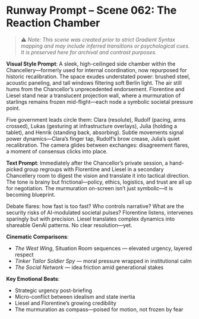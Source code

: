 # Runway Prompt – Scene 062: The Reaction Chamber

> ⚠️ *Note: This scene was created prior to strict Gradient Syntax mapping and may include inferred transitions or psychological cues. It is preserved here for archival and contrast purposes.*

**Visual Style Prompt**:
A sleek, high-ceilinged side chamber within the Chancellery—formerly used for internal coordination, now repurposed for historic recalibration. The space exudes understated power: brushed steel, acoustic paneling, and tall windows filtering soft Berlin light. The air still hums from the Chancellor’s unprecedented endorsement. Florentine and Liesel stand near a translucent projection wall, where a murmuration of starlings remains frozen mid-flight—each node a symbolic societal pressure point.

Five government leads circle them: Clara (resolute), Rudolf (pacing, arms crossed), Lukas (gesturing at infrastructure overlays), Julia (holding a tablet), and Henrik (standing back, absorbing). Subtle movements signal power dynamics—Clara’s finger tap, Rudolf’s brow crease, Julia’s quiet recalibration. The camera glides between exchanges: disagreement flares, a moment of consensus clicks into place.

**Text Prompt**:
Immediately after the Chancellor’s private session, a hand-picked group regroups with Florentine and Liesel in a secondary Chancellery room to digest the vision and translate it into tactical direction. The tone is brainy but frictional—policy, ethics, logistics, and trust are all up for negotiation. The murmuration on-screen isn’t just symbolic—it is becoming blueprint.

Debate flares: how fast is too fast? Who controls narrative? What are the security risks of AI-modulated societal pulses? Florentine listens, intervenes sparingly but with precision. Liesel translates complex dynamics into shareable GenAI patterns. No clear resolution—yet.

**Cinematic Comparisons**:
- *The West Wing*, Situation Room sequences — elevated urgency, layered respect  
- *Tinker Tailor Soldier Spy* — moral pressure wrapped in institutional calm  
- *The Social Network* — idea friction amid generational stakes

**Key Emotional Beats**:
- Strategic urgency post-briefing  
- Micro-conflict between idealism and state inertia  
- Liesel and Florentine’s growing credibility  
- The murmuration as compass—poised for motion, not frozen by fear
